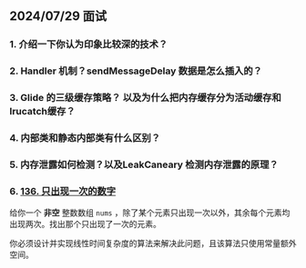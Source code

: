 ## 2024/07/29 面试

### 1. 介绍一下你认为印象比较深的技术？



### 2. Handler 机制？sendMessageDelay 数据是怎么插入的？



### 3. Glide 的三级缓存策略？ 以及为什么把内存缓存分为**活动缓存**和**lrucatch缓存**？



### 4. 内部类和静态内部类有什么区别？



### 5. 内存泄露如何检测？以及LeakCaneary 检测内存泄露的原理？



### 6. [136. 只出现一次的数字](https://leetcode.cn/problems/single-number/)

给你一个 **非空** 整数数组 `nums` ，除了某个元素只出现一次以外，其余每个元素均出现两次。找出那个只出现了一次的元素。

你必须设计并实现线性时间复杂度的算法来解决此问题，且该算法只使用常量额外空间。

